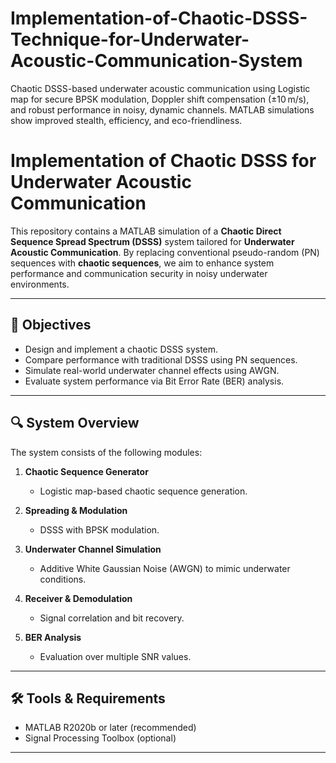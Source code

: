 # Implementation-of-Chaotic-DSSS-Technique-for-Underwater-Acoustic-Communication-System
Chaotic DSSS-based underwater acoustic communication using Logistic map for secure BPSK modulation, Doppler shift compensation (±10 m/s), and robust performance in noisy, dynamic channels. MATLAB simulations show improved stealth, efficiency, and eco-friendliness.
# Implementation of Chaotic DSSS for Underwater Acoustic Communication

This repository contains a MATLAB simulation of a **Chaotic Direct Sequence Spread Spectrum (DSSS)** system tailored for **Underwater Acoustic Communication**. By replacing conventional pseudo-random (PN) sequences with **chaotic sequences**, we aim to enhance system performance and communication security in noisy underwater environments.

---

## 🎯 Objectives

- Design and implement a chaotic DSSS system.
- Compare performance with traditional DSSS using PN sequences.
- Simulate real-world underwater channel effects using AWGN.
- Evaluate system performance via Bit Error Rate (BER) analysis.

---

## 🔍 System Overview

The system consists of the following modules:

1. **Chaotic Sequence Generator**  
   - Logistic map-based chaotic sequence generation.

2. **Spreading & Modulation**  
   - DSSS with BPSK modulation.

3. **Underwater Channel Simulation**  
   - Additive White Gaussian Noise (AWGN) to mimic underwater conditions.

4. **Receiver & Demodulation**  
   - Signal correlation and bit recovery.

5. **BER Analysis**  
   - Evaluation over multiple SNR values.

---

## 🛠️ Tools & Requirements

- MATLAB R2020b or later (recommended)
- Signal Processing Toolbox (optional)

---


